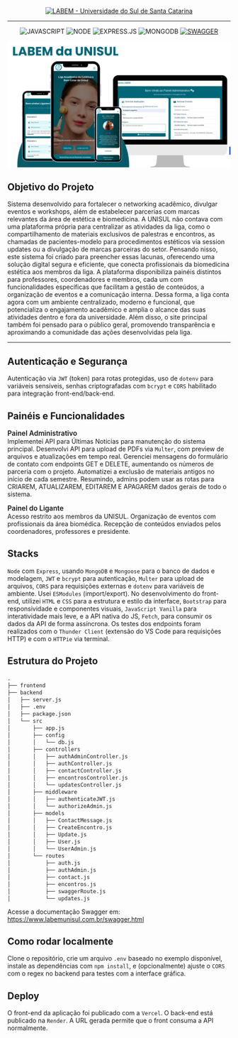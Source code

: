 <!-- Aqui é o titulo! -->
<p align="center">
  <a href="https://labemunisul.com.br">
    <img src="https://img.shields.io/badge/LABEM-Universidade_do_Sul_de_Santa_Catarina-146677?style=for-the-badge" alt="LABEM - Universidade do Sul de Santa Catarina">
  </a>
</p>

<hr />

<!-- stacks -->
<p align="center">
  <img src="https://img.shields.io/badge/JAVASCRIPT-F7DF1E?style=for-the-badge&logo=javascript&logoColor=white" alt="JAVASCRIPT">
  <img src="https://img.shields.io/badge/NODE-339933?style=for-the-badge&logo=node.js&logoColor=white" alt="NODE">
  <img src="https://img.shields.io/badge/EXPRESS.JS-FF6F61?style=for-the-badge&logo=express&logoColor=white" alt="EXPRESS.JS">
  <img src="https://img.shields.io/badge/MONGODB-47A248?style=for-the-badge&logo=mongodb&logoColor=white" alt="MONGODB">
  <a href="https://www.labemunisul.com.br/swagger.html">
    <img src="https://img.shields.io/badge/SWAGGER-DOCS-85EA2D?style=for-the-badge&logo=swagger&logoColor=black" alt="SWAGGER">
  </a>
</p>

<!-- imagem -->
<img src="assets/LABEMGITHUB.png" alt="Banner da LABEMGITHUB" />

<h2>Objetivo do Projeto</h2> 
<p>
Sistema desenvolvido para fortalecer o networking acadêmico, divulgar eventos e workshops, além de estabelecer parcerias com marcas relevantes da área de estética e biomedicina. A UNISUL não contava com uma plataforma própria para centralizar as atividades da liga, como o compartilhamento de materiais exclusivos de palestras e encontros, as chamadas de pacientes-modelo para procedimentos estéticos via session updates ou a divulgação de marcas parceiras do setor. Pensando nisso, este sistema foi criado para preencher essas lacunas, oferecendo uma solução digital segura e eficiente, que conecta profissionais da biomedicina estética aos membros da liga. A plataforma disponibiliza painéis distintos para professores, coordenadores e membros, cada um com funcionalidades específicas que facilitam a gestão de conteúdos, a organização de eventos e a comunicação interna. Dessa forma, a liga conta agora com um ambiente centralizado, moderno e funcional, que potencializa o engajamento acadêmico e amplia o alcance das suas atividades dentro e fora da universidade. Além disso, o site principal também foi pensado para o público geral, promovendo transparência e aproximando a comunidade das ações desenvolvidas pela liga.
</p>

<hr/>

<h2>Autenticação e Segurança</h2>
<p>
Autenticação via <code>JWT</code> (token) para rotas protegidas, uso de <code>dotenv</code> para variáveis sensíveis, senhas criptografadas com <code>bcrypt</code> e <code>CORS</code> habilitado para integração front-end/back-end.
</p>

<h2>Painéis e Funcionalidades</h2>

<p>
<strong style="font-weight:600; font-size:1.1em;">Painel Administrativo</strong><br />
Implementei API para Últimas Notícias para manutenção do sistema principal. Desenvolvi API para upload de PDFs via <code>Multer</code>, com preview de arquivos e atualizações em tempo real. Gerenciei mensagens do formulário de contato com endpoints GET e DELETE, aumentando os números de parceria com o projeto. Automatizei a exclusão de materiais antigos no início de cada semestre. Resumindo, admins podem usar as rotas para CRIAREM, ATUALIZAREM, EDITAREM E APAGAREM dados gerais de todo o sistema.
</p>

<p>
<strong style="font-weight:600; font-size:1.1em;">Painel do Ligante</strong><br />
Acesso restrito aos membros da UNISUL. Organização de eventos com profissionais da área biomédica. Recepção de conteúdos enviados pelos coordenadores, professores e presidente.
</p>

<h2>Stacks</h2>
<p>
<code>Node</code> com <code>Express</code>, usando <code>MongoDB</code> e <code>Mongoose</code> para o banco de dados e modelagem, <code>JWT</code> e <code>bcrypt</code> para autenticação, <code>Multer</code> para upload de arquivos, <code>CORS</code> para requisições externas e <code>dotenv</code> para variáveis de ambiente. Usei <code>ESModules</code> (import/export). No desenvolvimento do front-end, utilizei <code>HTML</code> e <code>CSS</code> para a estrutura e estilo da interface, <code>Bootstrap</code> para responsividade e componentes visuais, <code>JavaScript Vanilla</code> para interatividade mais leve, e a API nativa do JS, <code>Fetch</code>, para consumir os dados da API de forma assíncrona. Os testes dos endpoints foram realizados com o <code>Thunder Client</code> (extensão do VS Code para requisições HTTP) e com o <code>HTTPie</code> via terminal.
</p>

<h2>Estrutura do Projeto</h2>

<pre><code>.
├── frontend
├── backend
│   ├── server.js
│   ├── .env
│   ├── package.json
│   └── src
│       ├── app.js
│       ├── config
│       │   └── db.js
│       ├── controllers
│       │   ├── authAdminController.js
│       │   ├── authController.js
│       │   ├── contactController.js
│       │   ├── encontrosController.js
│       │   └── updatesController.js
│       ├── middleware
│       │   ├── authenticateJWT.js
│       │   └── authorizeAdmin.js
│       ├── models
│       │   ├── ContactMessage.js
│       │   ├── CreateEncontro.js
│       │   ├── Update.js
│       │   ├── User.js
│       │   └── UserAdmin.js
│       └── routes
│           ├── auth.js
│           ├── authAdmin.js
│           ├── contact.js
│           ├── encontros.js
│           ├── swaggerRoute.js
│           └── updates.js
</code></pre>

<p>
Acesse a documentação Swagger em:  
<a href="https://www.labemunisul.com.br/swagger.html">https://www.labemunisul.com.br/swagger.html</a>
</p>

<h2>Como rodar localmente</h2>
<p>
Clone o repositório, crie um arquivo <code>.env</code> baseado no exemplo disponível, instale as dependências com <code>npm install</code>, e (opcionalmente) ajuste o <code>CORS</code> com o regex no backend para testes com a interface gráfica.
</p>

<h2>Deploy</h2>

<p>
O front-end da aplicação foi publicado com a <code>Vercel</code>. O back-end está publicado na 
<code>Render</code>. A URL gerada permite que o front consuma a API normalmente.

</p>
